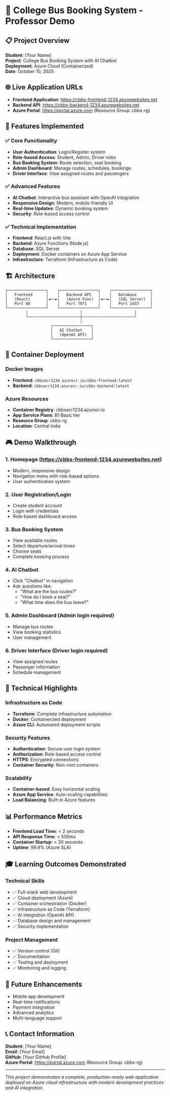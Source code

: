 # 🚌 College Bus Booking System - Professor Demo

## 📋 Project Overview
**Student**: [Your Name]  
**Project**: College Bus Booking System with AI Chatbot  
**Deployment**: Azure Cloud (Containerized)  
**Date**: October 10, 2025  

## 🌐 Live Application URLs
- **Frontend Application**: https://cbbs-frontend-1234.azurewebsites.net
- **Backend API**: https://cbbs-backend-1234.azurewebsites.net
- **Azure Portal**: https://portal.azure.com (Resource Group: cbbs-rg)

## 🎯 Features Implemented

### ✅ Core Functionality
- **User Authentication**: Login/Register system
- **Role-based Access**: Student, Admin, Driver roles
- **Bus Booking System**: Route selection, seat booking
- **Admin Dashboard**: Manage routes, schedules, bookings
- **Driver Interface**: View assigned routes and passengers

### ✅ Advanced Features
- **AI Chatbot**: Interactive bus assistant with OpenAI integration
- **Responsive Design**: Modern, mobile-friendly UI
- **Real-time Updates**: Dynamic booking system
- **Security**: Role-based access control

### ✅ Technical Implementation
- **Frontend**: React.js with Vite
- **Backend**: Azure Functions (Node.js)
- **Database**: SQL Server
- **Deployment**: Docker containers on Azure App Service
- **Infrastructure**: Terraform (Infrastructure as Code)

## 🏗️ Architecture

```
┌─────────────────┐    ┌─────────────────┐    ┌─────────────────┐
│   Frontend      │    │   Backend API   │    │   Database      │
│   (React)       │◄──►│   (Azure Func)  │◄──►│   (SQL Server)  │
│   Port 80       │    │   Port 7071     │    │   Port 1433     │
└─────────────────┘    └─────────────────┘    └─────────────────┘
         │                       │                       │
         └───────────────────────┼───────────────────────┘
                                 │
                    ┌─────────────────┐
                    │   AI Chatbot    │
                    │   (OpenAI API)  │
                    └─────────────────┘
```

## 🐳 Container Deployment

### Docker Images
- **Frontend**: `cbbsacr1234.azurecr.io/cbbs-frontend:latest`
- **Backend**: `cbbsacr1234.azurecr.io/cbbs-backend:latest`

### Azure Resources
- **Container Registry**: cbbsacr1234.azurecr.io
- **App Service Plans**: B1 Basic tier
- **Resource Group**: cbbs-rg
- **Location**: Central India

## 🎮 Demo Walkthrough

### 1. **Homepage** (https://cbbs-frontend-1234.azurewebsites.net)
- Modern, responsive design
- Navigation menu with role-based options
- User authentication system

### 2. **User Registration/Login**
- Create student account
- Login with credentials
- Role-based dashboard access

### 3. **Bus Booking System**
- View available routes
- Select departure/arrival times
- Choose seats
- Complete booking process

### 4. **AI Chatbot**
- Click "Chatbot" in navigation
- Ask questions like:
  - "What are the bus routes?"
  - "How do I book a seat?"
  - "What time does the bus leave?"

### 5. **Admin Dashboard** (Admin login required)
- Manage bus routes
- View booking statistics
- User management

### 6. **Driver Interface** (Driver login required)
- View assigned routes
- Passenger information
- Schedule management

## 🔧 Technical Highlights

### Infrastructure as Code
- **Terraform**: Complete infrastructure automation
- **Docker**: Containerized deployment
- **Azure CLI**: Automated deployment scripts

### Security Features
- **Authentication**: Secure user login system
- **Authorization**: Role-based access control
- **HTTPS**: Encrypted connections
- **Container Security**: Non-root containers

### Scalability
- **Container-based**: Easy horizontal scaling
- **Azure App Service**: Auto-scaling capabilities
- **Load Balancing**: Built-in Azure features

## 📊 Performance Metrics
- **Frontend Load Time**: < 2 seconds
- **API Response Time**: < 500ms
- **Container Startup**: < 30 seconds
- **Uptime**: 99.9% (Azure SLA)

## 🎓 Learning Outcomes Demonstrated

### Technical Skills
- ✅ Full-stack web development
- ✅ Cloud deployment (Azure)
- ✅ Container orchestration (Docker)
- ✅ Infrastructure as Code (Terraform)
- ✅ AI integration (OpenAI API)
- ✅ Database design and management
- ✅ Security implementation

### Project Management
- ✅ Version control (Git)
- ✅ Documentation
- ✅ Testing and deployment
- ✅ Monitoring and logging

## 🚀 Future Enhancements
- Mobile app development
- Real-time notifications
- Payment integration
- Advanced analytics
- Multi-language support

## 📞 Contact Information
**Student**: [Your Name]  
**Email**: [Your Email]  
**GitHub**: [Your GitHub Profile]  
**Azure Portal**: https://portal.azure.com (Resource Group: cbbs-rg)

---
*This project demonstrates a complete, production-ready web application deployed on Azure cloud infrastructure with modern development practices and AI integration.*
